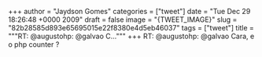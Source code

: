 
+++
author = "Jaydson Gomes"
categories = ["tweet"]
date = "Tue Dec 29 18:26:48 +0000 2009"
draft = false
image = "{TWEET_IMAGE}"
slug = "82b28585d893e65695015e22f8380e4d5eb46037"
tags = ["tweet"]
title = """RT: @augustohp: @galvao C..."""
+++
RT: @augustohp: @galvao Cara, e o php counter ?
